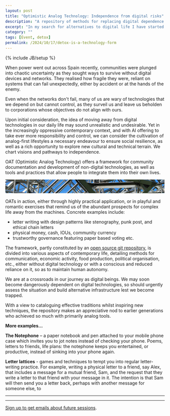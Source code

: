 ```yaml
---
layout: post
title: "Optimistic Analog Technology: Independence from digital risks"
description: "A repository of methods for replacing digital dependence with analog alternatives."
excerpt: "In my search for alternatives to digital life I have started to consider analog approaches as a kind of technology for living with less digital dependence."
category: ""
tags: [Event, detox]
permalink: /2024/10/17/detox-is-a-technology-form
---
```

{% include JB/setup %}

When power went out across Spain recently, communities were plunged into chaotic uncertainty as they sought ways to survive without digital devices and networks. They realised how fragile they were, reliant on systems that can fail unexpectedly, either by accident or at the hands of the enemy.

Even when the networks don't fail, many of us are wary of technologies that we depend on but cannot control, as they surveil us and leave us beholden to corporations whose objectives do not align with ours.

Upon initial consideration, the idea of moving away from digital technologies in our daily life may sound unrealistic and undesirable. Yet in the increasingly oppressive contemporary context, and with AI offering to take ever more responsibility and control, we can consider the cultivation of analog-first lifestyles a necessary endeavour to ensure social resilience, as well as a rich opportunity to explore new cultural and technical terrain. We chart visions and pathways to independence.

OAT (Optimistic Analog Technology) offers a framework for community documentation and development of non-digital technologies, as well as tools and practices that allow people to integrate them into their own lives. 

<div class="image-full"><img class="image-right" src='/images/lattice.png'>
</div>

OATs in action, either through highly practical application, or in playful and romantic exercises that remind us of the abundant prospects for complex life away from the machines. Concrete examples include: 
- letter writing with design patterns like stenography, punk post, and ethical chain letters
- physical money, cash, IOUs, community currency
- trustworthy governance featuring paper based voting etc.

The framework, partly constituted by an [open source git repository](https://codeberg.org/mattlinares/OptimisticAnalogTechnologies), is divided into various aspects of contemporary life, detailing methods for communication, economic activity, food production, political organisation, etc., either without digital technology or with a conscious and reduced reliance on it, so as to maintain human autonomy. 

We are at a crossroads in our journey as digital beings. We may soon become dangerously dependent on digital technologies, so should urgently assess the situation and build alternative infrastructure lest we become trapped.

With a view to cataloguing effective traditions whilst inspiring new techniques, the repository makes an appreciative nod to earlier generations who achieved so much with primarily analog tools.


**More examples...**

**The Notephone** – a paper notebook and pen attached to your mobile phone case which invites you to jot notes instead of checking your phone. Poems, letters to friends, life plans: the notephone keeps you entertained, or productive, instead of sinking into your phone again.

**Letter lattices** - games and techniques to tempt you into regular letter-writing practice. For example, writing a physical letter to a friend, say Alex, that includes a message for a mutual friend, Sam, and the request that they write a letter to that friend with your message in it. The intention is that Sam will then send you a letter back, perhaps with another message for someone else, to 



<hr><hr>

<!-- For more info or to join our <strong>next retreat <strong> [just send us an email](mailto:matthewlinares@protonmail.com?subject=I want to Escape the Digital) and we'll let you know. -->

[Sign up to get emails about future sessions](https://mailchi.mp/59094c77024f/from-site).



